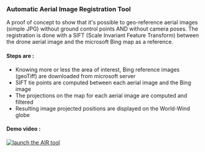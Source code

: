 ### Automatic Aerial Image Registration Tool

A proof of concept to show that it's possible to geo-reference aerial images (simple JPG) without ground control points AND without camera poses. The registration is done with a SIFT (Scale Invariant Feature Transform) between the drone aerial image and the microsoft Bing map as a reference.

#### Steps are :
- Knowing more or less the area of interest, Bing reference images (geoTiff) are downloaded from microsoft server
- SIFT tie points are computed between each aerial image and the Bing image
- The projections on the map for each aerial image are computed and filtered
- Resulting image projected positions are displayed on the World-Wind globe

#### Demo video :
[![launch the AIR tool](https://img.youtube.com/vi/zBxtR2VFGY4/0.jpg)](https://www.youtube.com/watch?v=zBxtR2VFGY4)
